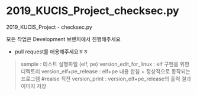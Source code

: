 # 2019_KUCIS_Project_checksec.py
2019_KUCIS_Project - checksec.py

모든 작업은 Development 브랜치에서 진행해주세요
* pull request를 애용해주세요ㅎㅎ

> sample : 테스트 실행파일 (elf, pe)
> version_edit_for_linux : elf 구현을 위한 디렉토리
> version_elf+pe_release : elf+pe 내용 합침 + 정상적으로 동작되는 프로그램 #realse 직전
> version_print : version_elf+pe_release의 출력 결과 이미지 저장
